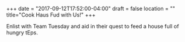 +++
date = "2017-09-12T17:52:00-04:00"
draft = false
location = ""
title="Cook Haus Fud with Us!"
+++

Enlist with Team Tuesday and aid in their quest to feed a house full of hungry tEps.
